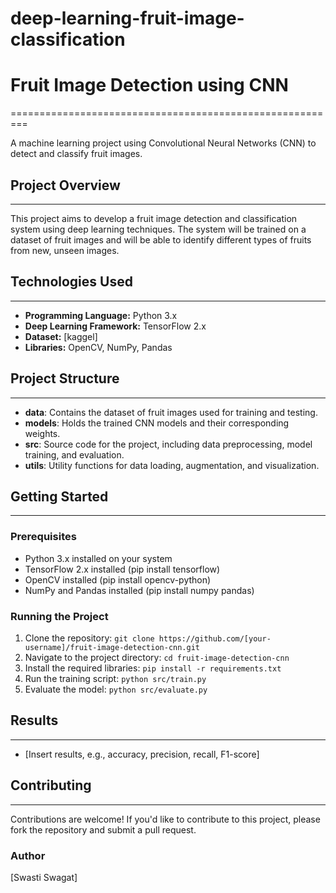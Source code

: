 # deep-learning-fruit-image-classification
# Fruit Image Detection using CNN
=========================================================

A machine learning project using Convolutional Neural Networks (CNN) to detect and classify fruit images.

## Project Overview
-------------------

This project aims to develop a fruit image detection and classification system using deep learning techniques. The system will be trained on a dataset of fruit images and will be able to identify different types of fruits from new, unseen images. 

## Technologies Used
--------------------

* **Programming Language:** Python 3.x
* **Deep Learning Framework:** TensorFlow 2.x
* **Dataset:** [kaggel]
* **Libraries:** OpenCV, NumPy, Pandas

## Project Structure
---------------------

* **data**: Contains the dataset of fruit images used for training and testing.
* **models**: Holds the trained CNN models and their corresponding weights.
* **src**: Source code for the project, including data preprocessing, model training, and evaluation.
* **utils**: Utility functions for data loading, augmentation, and visualization.

## Getting Started
---------------

### Prerequisites

* Python 3.x installed on your system
* TensorFlow 2.x installed (pip install tensorflow)
* OpenCV installed (pip install opencv-python)
* NumPy and Pandas installed (pip install numpy pandas)

### Running the Project

1. Clone the repository: `git clone https://github.com/[your-username]/fruit-image-detection-cnn.git`
2. Navigate to the project directory: `cd fruit-image-detection-cnn`
3. Install the required libraries: `pip install -r requirements.txt`
4. Run the training script: `python src/train.py`
5. Evaluate the model: `python src/evaluate.py`

## Results
----------

* [Insert results, e.g., accuracy, precision, recall, F1-score]

## Contributing
------------

Contributions are welcome! If you'd like to contribute to this project, please fork the repository and submit a pull request.

### Author

[Swasti Swagat]

